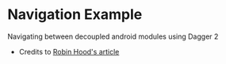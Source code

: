# Navigation Example
Navigating between decoupled android modules using Dagger 2
- Credits to [Robin Hood's article](https://robinhood.engineering/android-inter-module-navigation-with-dagger-b808c4579067)
